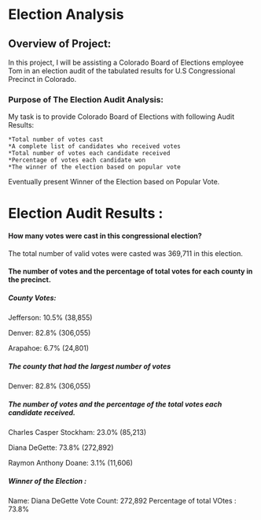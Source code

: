 # Election Analysis

## Overview of Project:

In this project, I will be assisting a Colorado Board of Elections employee Tom in an election audit of the tabulated results for U.S Congressional Precinct in Colorado. 


### Purpose of The Election Audit Analysis:

My task is to provide Colorado Board of Elections with following Audit Results:

    *Total number of votes cast
    *A complete list of candidates who received votes
    *Total number of votes each candidate received
    *Percentage of votes each candidate won
    *The winner of the election based on popular vote

Eventually present Winner of the Election based on Popular Vote. 

# Election Audit Results :

#### How many votes were cast in this congressional election?

The total number of valid votes were casted was 369,711 in this election.

#### The number of votes and the percentage of total votes for each county in the precinct.

##### County Votes:

Jefferson: 10.5% (38,855)

Denver: 82.8% (306,055)

Arapahoe: 6.7% (24,801)

##### The county that had the largest number of votes

Denver: 82.8% (306,055)

##### The number of votes and the percentage of the total votes each candidate received.

Charles Casper Stockham: 23.0% (85,213)

Diana DeGette: 73.8% (272,892)

Raymon Anthony Doane: 3.1% (11,606)

##### Winner of the Election :

Name: Diana DeGette
Vote Count: 272,892
Percentage of total VOtes : 73.8%